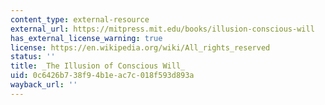```yaml
---
content_type: external-resource
external_url: https://mitpress.mit.edu/books/illusion-conscious-will
has_external_license_warning: true
license: https://en.wikipedia.org/wiki/All_rights_reserved
status: ''
title: _The Illusion of Conscious Will_
uid: 0c6426b7-38f9-4b1e-ac7c-018f593d893a
wayback_url: ''
---
```


